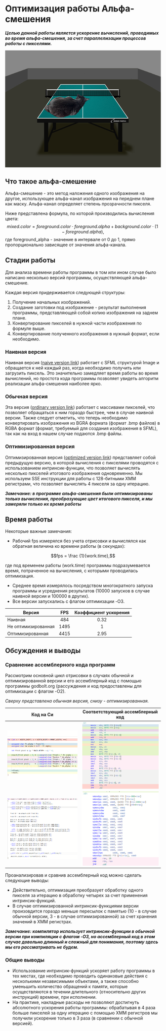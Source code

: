 # Оптимизация работы Альфа-смешения

***Целью данной работы является ускорение вычислений, проводимых во время альфа-смешения, за счет параллелизации процессов работы с пикселями.***


![](/images&font/alpha_blending_result.png?raw=true "Пример альфа-смешения изображений теннисного стола и кота")

## **Что такое альфа-смешение**

Альфа-смешение - это метод наложения одного изображения на другое, использующее альфа-канал изображения на переднем плане как маску. Альфа-канал определяет степень прозрачности пикселя.

Ниже представлена формула, по которой производились вычисления цвета:
$$mixed.color = foreground.color \cdot foreground.alpha + background.color \cdot (1 - foreground.alpha),$$
где foreground_alpha - значение в интервале от 0 до 1, прямо пропорционально зависящее от значения альфа-канала.


## **Стадии работы**

Для анализа времени работы программы в том или ином случае было написано несколько версий программы, осуществляющей альфа-смешение.

Каждая версия придерживается следующей структуры:
1. Получение начальных изображений.
2. Создание заготовки под изображение - результат выполнения программы, представляющей собой копию изображения на заднем плане.
3. Конвертирование пикселей в нужной части изображения по формуле выше.
4. Конвертирование полученного изображения в нужный формат, если необходимо.

### **Наивная версия**

Наивная версия ([naive version link](/implementation_versions/alpha_blending_0.cpp)) работает с SFML структурой Image и обращается к ней каждый раз, когда необходимо получить или загрузить пиксель. Это значительно замедляет время работы во время вычислений, но простота кода программы позволяет увидеть алгоритм реализации альфа-смешения наиболее ярко.

### **Обычная версия**

Эта версия ([ordinary version link](/implementation_versions/alpha_blending_1.cpp)) работает с массивами пикселей, что позволяет обращаться к ним гораздо быстрее, чем в случае наивной версии. Также следует отметить, что теперь необходимо конвертировать изображения из BGRA формата (формат .bmp файлов) в RGBA формат (формат, требуемый для создания изображения в SFML), так как на вход в нашем случае подаются .bmp файлы.

### **Оптимизированная версия**

Оптимизированная версия ([optimized version link](/implementation_versions/alpha_blending_2.cpp)) представляет собой предыдущую версию, в которой вычисления с пикселями проводятся с использованием интринсик-функции, что позволяет вычислять несколько пикселей итогового изображения одновременно. Мы используем SSE инструкции для работы с 128-битными XMM регистрами, что позволяет вычислять 4 пикселя за одну итерацию.

***Замечание: в программе альфа-смешения были оптимизированы только вычисления, преобразующие цвет итогового пикселя, и мы замеряли только их время работы***

## **Время работы**

Некоторые важные замечания:
- Рабочий fps измерялся без учета отрисовки и вычислялся как обратная величина ко времени работы (в секундах):

$$fps = \frac {1}{work.time},$$

где под временем работы (work.time) программы подразумевается время, потраченное на вычисления, с которыми проводилась оптимизация.

- Среднее время измерялось посредством многократного запуска программы и усреднения результатов (10000 запусков в случае наивной версии и 100000 в других).
- Все версии запускались с флагом оптимизации -O3.

| Версия                      | FPS   | Коэффициент ускорения |
| --------------------------- |:-----:|:---------------------:|
| Наивная                     | 484   |    0.32               |
| Не оптимизированная         | 1495  |    1                  |    
| Оптимизированная            | 4415  |    2.95               |

## **Обсуждения и выводы**

### **Сравнение ассемблерного кода программ**

Рассмотрим основной цикл отрисовки в случаях обычной и оптимизированной версии и его ассемблерный код с помощью программы godbolt.org (рассуждения и код предоставлены для оптимизации с флагом -O2).

*Сверху представлена обычная версия, снизу - оптимизированная.*

| Код на Си                                                 |  Соответствующий ассемблерный код                            |
|:---------------------------------------------------------:|:------------------------------------------------------------:|
| ![](/images&font/godbolt_cmp/not_optimized_C.png?raw=true)| ![](/images&font/godbolt_cmp/not_optimized_asm.png?raw=true) |
| ![](/images&font/godbolt_cmp/optimized_C.png?raw=true)    | ![](/images&font/godbolt_cmp/optimized_asm.png?raw=true)     |


Проанализировав и сравнив ассемблерный код можно сделать следующие выводы:
- Действительно, оптимизация преобразует обработку одного пикселя за итерацию в обработку четырех за счет применения интринсик-функций.
- В случае оптимизированной интринсик-функциями версии произовдится гораздо меньше пересылок с памятью (10 - в случае обычной версии, 3 - в случае оптимизированной) за счет хранения значений в XMM регистрах.

***Замечание: компилятор использует интринсик-функции в обычной версии при компиляции с флагом -O3, но ассемблерный код в этом случае довольно длинный и сложный для понимания, поэтому здесь мы его рассматривать не будем.***



### **Общие выводы**
- Использование интринсик-функций ускоряет работу программы в тех местах, где необходимо проводить одинаковые действия с несколькими независимыми объектами, а также способно уменьшить количество обращений к памяти, которые осуществляются в течении длительного (относительно других инструкций) времени, при исполнении.
- На практике, накладные расходы не позволяют достигнуть абсолютного ускорения работы программы: обрабатывая в 4 раза больше пикселей за одну итерацию с помощью XMM регистров мы получили ускорение только в 3 раза (в сравнении с обычной версией). 